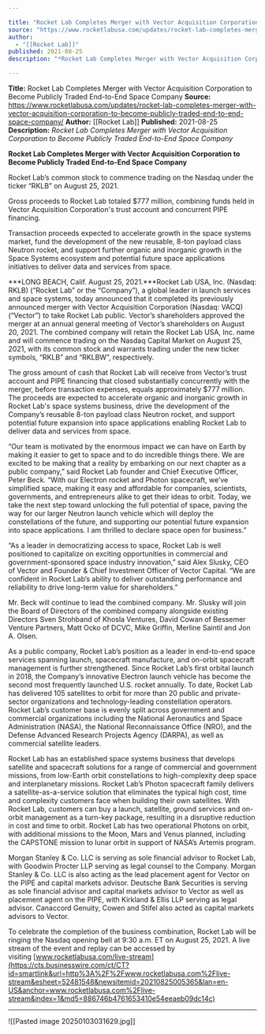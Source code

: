 ```yaml
---

title: "Rocket Lab Completes Merger with Vector Acquisition Corporation to Become Publicly Traded End-to-End Space Company "
source: "https://www.rocketlabusa.com/updates/rocket-lab-completes-merger-with-vector-acquisition-corporation-to-become-publicly-traded-end-to-end-space-company/"
author:
  - "[[Rocket Lab]]"
published: 2021-08-25
description: "*Rocket Lab Completes Merger with Vector Acquisition Corporation to Become Publicly Traded End-to-End Space Company*"

---
```


**Title:** Rocket Lab Completes Merger with Vector Acquisition Corporation to Become Publicly Traded End-to-End Space Company 
**Source:** https://www.rocketlabusa.com/updates/rocket-lab-completes-merger-with-vector-acquisition-corporation-to-become-publicly-traded-end-to-end-space-company/
**Author:** [[Rocket Lab]]
**Published:** 2021-08-25
**Description:** *Rocket Lab Completes Merger with Vector Acquisition Corporation to Become Publicly Traded End-to-End Space Company*

**Rocket Lab Completes Merger with Vector Acquisition Corporation to Become Publicly Traded End-to-End Space Company**

Rocket Lab’s common stock to commence trading on the Nasdaq under the ticker “RKLB” on August 25, 2021.

Gross proceeds to Rocket Lab totaled $777 million, combining funds held in Vector Acquisition Corporation's trust account and concurrent PIPE financing.

Transaction proceeds expected to accelerate growth in the space systems market, fund the development of the new reusable, 8-ton payload class Neutron rocket, and support further organic and inorganic growth in the Space Systems ecosystem and potential future space applications initiatives to deliver data and services from space.

***LONG BEACH, Calif. August 25, 2021.***Rocket Lab USA, Inc. (Nasdaq: RKLB) (“Rocket Lab” or the “Company”), a global leader in launch services and space systems, today announced that it completed its previously announced merger with Vector Acquisition Corporation (Nasdaq: VACQ) (“Vector”) to take Rocket Lab public. Vector’s shareholders approved the merger at an annual general meeting of Vector’s shareholders on August 20, 2021. The combined company will retain the Rocket Lab USA, Inc. name and will commence trading on the Nasdaq Capital Market on August 25, 2021, with its common stock and warrants trading under the new ticker symbols, “RKLB” and “RKLBW”, respectively.

The gross amount of cash that Rocket Lab will receive from Vector’s trust account and PIPE financing that closed substantially concurrently with the merger, before transaction expenses, equals approximately $777 million. The proceeds are expected to accelerate organic and inorganic growth in Rocket Lab's space systems business, drive the development of the Company’s reusable 8-ton payload class Neutron rocket, and support potential future expansion into space applications enabling Rocket Lab to deliver data and services from space.

“Our team is motivated by the enormous impact we can have on Earth by making it easier to get to space and to do incredible things there. We are excited to be making that a reality by embarking on our next chapter as a public company,” said Rocket Lab founder and Chief Executive Officer, Peter Beck. “With our Electron rocket and Photon spacecraft, we’ve simplified space, making it easy and affordable for companies, scientists, governments, and entrepreneurs alike to get their ideas to orbit. Today, we take the next step toward unlocking the full potential of space, paving the way for our larger Neutron launch vehicle which will deploy the constellations of the future, and supporting our potential future expansion into space applications. I am thrilled to declare space open for business.”

“As a leader in democratizing access to space, Rocket Lab is well positioned to capitalize on exciting opportunities in commercial and government-sponsored space industry innovation,” said Alex Slusky, CEO of Vector and Founder & Chief Investment Officer of Vector Capital. “We are confident in Rocket Lab’s ability to deliver outstanding performance and reliability to drive long-term value for shareholders.”

Mr. Beck will continue to lead the combined company. Mr. Slusky will join the Board of Directors of the combined company alongside existing Directors Sven Strohband of Khosla Ventures, David Cowan of Bessemer Venture Partners, Matt Ocko of DCVC, Mike Griffin, Merline Saintil and Jon A. Olsen.

As a public company, Rocket Lab’s position as a leader in end-to-end space services spanning launch, spacecraft manufacture, and on-orbit spacecraft management is further strengthened. Since Rocket Lab’s first orbital launch in 2018, the Company’s innovative Electron launch vehicle has become the second most frequently launched U.S. rocket annually. To date, Rocket Lab has delivered 105 satellites to orbit for more than 20 public and private-sector organizations and technology-leading constellation operators. Rocket Lab’s customer base is evenly split across government and commercial organizations including the National Aeronautics and Space Administration (NASA), the National Reconnaissance Office (NRO), and the Defense Advanced Research Projects Agency (DARPA), as well as commercial satellite leaders.

Rocket Lab has an established space systems business that develops satellite and spacecraft solutions for a range of commercial and government missions, from low-Earth orbit constellations to high-complexity deep space and interplanetary missions. Rocket Lab’s Photon spacecraft family delivers a satellite-as-a-service solution that eliminates the typical high cost, time and complexity customers face when building their own satellites. With Rocket Lab, customers can buy a launch, satellite, ground services and on-orbit management as a turn-key package, resulting in a disruptive reduction in cost and time to orbit. Rocket Lab has two operational Photons on orbit, with additional missions to the Moon, Mars and Venus planned, including the CAPSTONE mission to lunar orbit in support of NASA’s Artemis program.

Morgan Stanley & Co. LLC is serving as sole financial advisor to Rocket Lab, with Goodwin Procter LLP serving as legal counsel to the Company. Morgan Stanley & Co. LLC is also acting as the lead placement agent for Vector on the PIPE and capital markets advisor. Deutsche Bank Securities is serving as sole financial advisor and capital markets advisor to Vector as well as placement agent on the PIPE, with Kirkland & Ellis LLP serving as legal advisor. Canaccord Genuity, Cowen and Stifel also acted as capital markets advisors to Vector.

To celebrate the completion of the business combination, Rocket Lab will be ringing the Nasdaq opening bell at 9:30 a.m. ET on August 25, 2021. A live stream of the event and replay can be accessed by visiting [www.rocketlabusa.com/live-stream](https://cts.businesswire.com/ct/CT?id=smartlink&url=http%3A%2F%2Fwww.rocketlabusa.com%2Flive-stream&esheet=52481548&newsitemid=20210825005365&lan=en-US&anchor=www.rocketlabusa.com%2Flive-stream&index=1&md5=886746b4761653410e54eeaeb09dc14c)

---


![[Pasted image 20250103031629.jpg]]